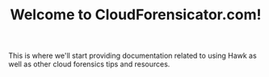﻿---
layout: post
title: Welcome to CloudForensicator.com!
---
This is where we'll start providing documentation related to using Hawk as well as other cloud forensics tips and resources.